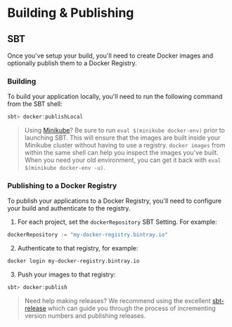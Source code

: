 # Building & Publishing

## SBT

Once you've setup your build, you'll need to create Docker images and optionally publish them to a Docker Registry.

### Building

To build your application locally, you'll need to run the following command from the SBT shell:

```scala
sbt> docker:publishLocal
```

> Using [Minikube](https://kubernetes.io/docs/getting-started-guides/minikube/)? Be sure to run `eval $(minikube docker-env)` prior to launching SBT. This will ensure that the images are built inside your Minikube cluster without having to use a registry. `docker images` from within the same shell can help you inspect the images you've built. When you need your old environment, you can get it back with `eval $(minikube docker-env -u)`. 

### Publishing to a Docker Registry

To publish your applications to a Docker Registry, you'll need to configure your build and authenticate to the registry.

1. For each project, set the `dockerRepository` SBT Setting. For example:
```scala
dockerRepository := "my-docker-registry.bintray.io"
```
2. Authenticate to that registry, for example:
```bash
docker login my-docker-registry.bintray.io
```
3. Push your images to that registry:
```scala
sbt> docker:publish
```

> Need help making releases? We recommend using the excellent [sbt-release](https://github.com/sbt/sbt-release) which can guide you through the process of incrementing version numbers and publishing releases.